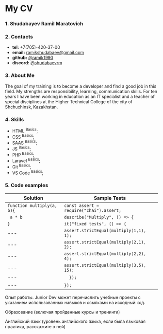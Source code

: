 # My CV

### 1. Shudabayev Ramil Maratovich
### 2. Contacts
- **tel:** +7(705)-420-37-00
- **email:** ramikshudabaev@gmail.com
- **github:** [@ramik1990](https://github.com/ramik1990)
- **discord:** [@shudabaevrm](https://discordapp.com/users/319149251944906752/)
### 3. About Me
The goal of my training is to become a developer and find a good job in this field. My strengths are responsibility, learning, communication skills. For ten years I have been working in education as an IT specialist and a teacher of special disciplines at the Higher Technical College of the city of Shchuchinsk, Kazakhstan.
### 4. Skills
- HTML <sup>Basics</sup>;
- CSS <sup>Basics</sup>;
- SAAS <sup>Basics</sup>;
- JS <sup>Basics</sup>;
- PHP <sup>Basics</sup>;
- Laravel <sup>Basics</sup>;
- Git <sup>Basics</sup>;
- VS Code <sup>Basics</sup>;
### 5. Code examples
|Solution|Sample Tests|
|--------|------------|
|`function multiply(a, b){`|`const assert = require("chai").assert;`|
|` a * b`|`describe("Multiply", () => {`|
|`}`|`it("fixed tests", () => {`|
|---|`assert.strictEqual(multiply(1,1), 1);`|
|---|`assert.strictEqual(multiply(2,1), 2);`|
|---|`assert.strictEqual(multiply(2,2), 4);`|
|---|`assert.strictEqual(multiply(3,5), 15);`|
|---|`  });`|
|---|`});`|



Опыт работы. Junior Dev может перечислить учебные проекты с указанием использованных навыков и ссылками на исходный код.

Образование (включая пройденные курсы и тренинги)

Английский язык (уровень английского языка, если была языковая практика, расскажите о ней)
